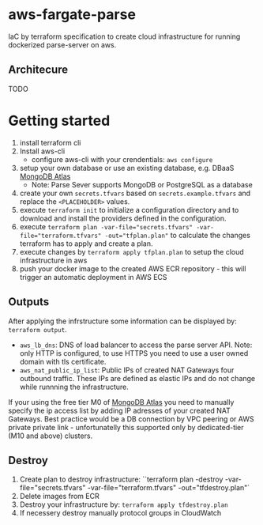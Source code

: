 # aws-fargate-parse
IaC by terraform specification to create cloud infrastructure for running dockerized parse-server on aws.

## Architecure
TODO

# Getting started
1. install terraform cli 
1. Install aws-cli
    - configure aws-cli with your crendentials: `aws configure`
1. setup your own database or use an existing database, e.g. DBaaS [MongoDB Atlas](https://www.mongodb.com/atlas/database)
    - Note: Parse Sever supports MongoDB or PostgreSQL as a database
1. create your own `secrets.tfvars` based on `secrets.example.tfvars` and replace the `<PLACEHOLDER>` values.
1. execute `terraform init` to initialize a configuration directory and to download and install the providers defined in the configuration.
1. execute `terraform plan -var-file="secrets.tfvars" -var-file="terraform.tfvars" -out="tfplan.plan"` to calculate the changes terraform has to apply and create a plan.
1. execute changes by `terraform apply tfplan.plan` to setup the cloud infrastructure in aws
1. push your docker image to the created AWS ECR repository - this will trigger an automatic deployment in AWS ECS

## Outputs
After applying the infrstructure some information can be displayed by: `terraform output`.
- `aws_lb_dns`: DNS of load balancer to access the parse server API. Note: only HTTP is configured, to use HTTPS you need to use a user owned domain with tls certificate.
- `aws_nat_public_ip_list`: Public IPs of created NAT Gateways four outbound traffic. These IPs are defined as elastic IPs and do not change while runnning the infrastructure.

If your using the free tier M0 of [MongoDB Atlas](https://www.mongodb.com/atlas/database) you need to manually specify the ip access list by adding IP adresses of your created NAT Gateways.
Best practice would be a DB connection by VPC peering or AWS private private link - unfortunatelly this supported only by dedicated-tier (M10 and above) clusters.

## Destroy
1. Create plan to destroy infrastructure: ``terraform plan -destroy -var-file="secrets.tfvars" -var-file="terraform.tfvars" -out="tfdestroy.plan"`
1. Delete images from ECR
1. Destroy your infrastructure by: `terraform apply tfdestroy.plan`
1. If necessery destroy manually protocol groups in CloudWatch

